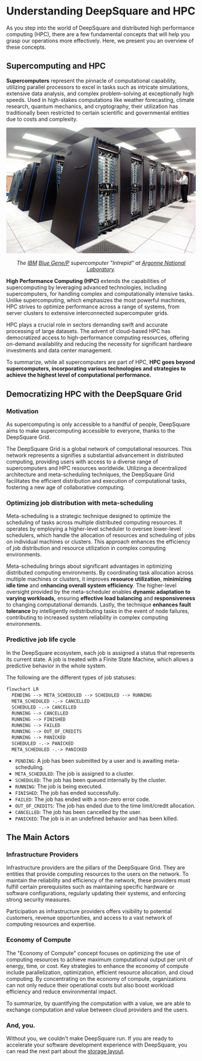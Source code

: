 # Understanding DeepSquare and HPC

As you step into the world of DeepSquare and distributed high performance computing (HPC), there are a few fundamental concepts that will help you grasp our operations more effectively. Here, we present you an overview of these concepts.

## Supercomputing and HPC

**Supercomputers** represent the pinnacle of computational capability, utilizing parallel processors to excel in tasks such as intricate simulations, extensive data analysis, and complex problem-solving at exceptionally high speeds. Used in high-stakes computations like weather forecasting, climate research, quantum mechanics, and cryptography, their utilization has traditionally been restricted to certain scientific and governmental entities due to costs and complexity.

<center>

![undefined](./04-core-concepts.assets/1280px-IBM_Blue_Gene_P_supercomputer.jpg)

_The [IBM](https://en.wikipedia.org/wiki/IBM) [Blue Gene/P](https://en.wikipedia.org/wiki/Blue_Gene) supercomputer "Intrepid" at [Argonne National Laboratory](https://en.wikipedia.org/wiki/Argonne_National_Laboratory)._

</center>

**High Performance Computing (HPC)** extends the capabilities of supercomputing by leveraging advanced technologies, including supercomputers, for handling complex and computationally intensive tasks. Unlike supercomputing, which emphasizes the most powerful machines, HPC strives to optimize performance across a range of systems, from server clusters to extensive interconnected supercomputer grids.

HPC plays a crucial role in sectors demanding swift and accurate processing of large datasets. The advent of cloud-based HPC has democratized access to high-performance computing resources, offering on-demand availability and reducing the necessity for significant hardware investments and data center management.

To summarize, while all supercomputers are part of HPC, **HPC goes beyond supercomputers, incorporating various technologies and strategies to achieve the highest level of computational performance.**

## Democratizing HPC with the DeepSquare Grid

### Motivation

As supercomputing is only accessible to a handful of people, DeepSquare aims to make supercomputing accessible to everyone, thanks to the DeepSquare Grid.

The DeepSquare Grid is a global network of computational resources. This network represents a signifies a substantial advancement in distributed computing, providing users with access to a diverse range of supercomputers and HPC resources worldwide. Utilizing a decentralized architecture and meta-scheduling techniques, the DeepSquare Grid facilitates the efficient distribution and execution of computational tasks, fostering a new age of collaborative computing.

### Optimizing job distribution with meta-scheduling

Meta-scheduling is a strategic technique designed to optimize the scheduling of tasks across multiple distributed computing resources. It operates by employing a higher-level scheduler to oversee lower-level schedulers, which handle the allocation of resources and scheduling of jobs on individual machines or clusters. This approach enhances the efficiency of job distribution and resource utilization in complex computing environments.

Meta-scheduling brings about significant advantages in optimizing distributed computing environments. By coordinating task allocation across multiple machines or clusters, it improves **resource utilization**, **minimizing idle time** and e**nhancing overall system efficiency**. The higher-level oversight provided by the meta-scheduler enables **dynamic adaptation to varying workloads,** ensuring **effective load balancing** and **responsiveness** to changing computational demands. Lastly, the technique **enhances fault tolerance** by intelligently redistributing tasks in the event of node failures, contributing to increased system reliability in complex computing environments.

### Predictive job life cycle

In the DeepSquare ecosystem, each job is assigned a status that represents its current state. A job is treated with a Finite State Machine, which allows a predictive behavior in the whole system.

The following are the different types of job statuses:

```mermaid
flowchart LR
  PENDING --> META_SCHEDULED --> SCHEDULED --> RUNNING
  META_SCHEDULED -.-> CANCELLED
  SCHEDULED -.-> CANCELLED
  RUNNING --> CANCELLED
  RUNNING --> FINISHED
  RUNNING --> FAILED
  RUNNING --> OUT_OF_CREDITS
  RUNNING --> PANICKED
  SCHEDULED -.-> PANICKED
  META_SCHEDULED -.-> PANICKED

```

- `PENDING`: A job has been submitted by a user and is awaiting meta-scheduling.
- `META_SCHEDULED`: The job is assigned to a cluster.
- `SCHEDULED`: The job has been queued internally by the cluster.
- `RUNNING`: The job is being executed.
- `FINISHED`: The job has ended successfully.
- `FAILED`: The job has ended with a non-zero error code.
- `OUT_OF_CREDITS`: The job has ended due to the time limit/credit allocation.
- `CANCELLED`: The job has been cancelled by the user.
- `PANICKED`: The job is in an undefined behavior and has been killed.

## The Main Actors

### Infrastructure Providers

Infrastructure providers are the pillars of the DeepSquare Grid. They are entities that provide computing resources to the users on the network. To maintain the reliability and efficiency of the network, these providers must fulfill certain prerequisites such as maintaining specific hardware or software configurations, regularly updating their systems, and enforcing strong security measures.

Participation as infrastructure providers offers visibility to potential customers, revenue opportunities, and access to a vast network of computing resources and expertise.

### Economy of Compute

The "Economy of Compute" concept focuses on optimizing the use of computing resources to achieve maximum computational output per unit of energy, time, or cost. Key strategies to enhance the economy of compute include parallelization, optimization, efficient resource allocation, and cloud computing. By concentrating on the economy of compute, organizations can not only reduce their operational costs but also boost workload efficiency and reduce environmental impact.

To summarize, by quantifying the computation with a value, we are able to exchange computation and value between cloud providers and the users.

### And, you.

Without you, we couldn't make DeepSquare run. If you are ready to accelerate your software development experience with DeepSquare, you can read the next part about the [storage layout](/workflow/learn/storage-layout).

